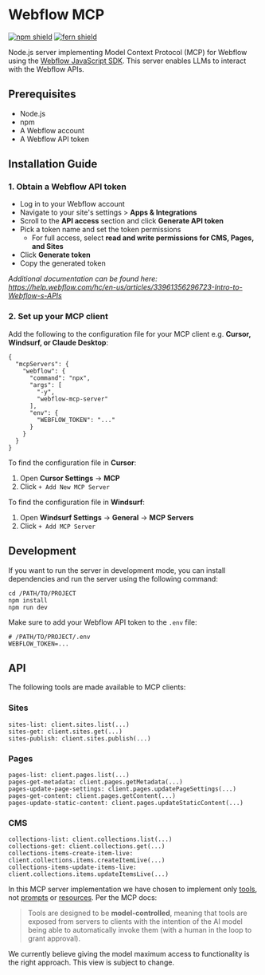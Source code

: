 # Webflow MCP 

[![npm shield](https://img.shields.io/npm/v/webflow-mcp-server)](https://www.npmjs.com/package/webflow-mcp-server)
[![fern shield](https://img.shields.io/badge/%F0%9F%8C%BF-Built%20with%20Fern-brightgreen)](https://buildwithfern.com/?utm_source=github&utm_medium=github&utm_campaign=readme&utm_source=https%3A%2F%2Fgithub.com%2Fwebflow%2Fmcp-server)

Node.js server implementing Model Context Protocol (MCP) for Webflow using the [Webflow JavaScript SDK](https://github.com/webflow/js-webflow-api). This server enables LLMs to interact with the Webflow APIs. 

## Prerequisites

- Node.js
- npm
- A Webflow account
- A Webflow API token

## Installation Guide

### 1. Obtain a Webflow API token

- Log in to your Webflow account
- Navigate to your site's settings > **Apps & Integrations**
- Scroll to the **API access** section and click **Generate API token**
- Pick a token name and set the token permissions
  - For full access, select **read and write permissions for CMS, Pages, and Sites**
- Click **Generate token**
- Copy the generated token

_Additional documentation can be found here: https://help.webflow.com/hc/en-us/articles/33961356296723-Intro-to-Webflow-s-APIs_

### 2. Set up your MCP client

Add the following to the configuration file for your MCP client e.g. **Cursor, Windsurf, or Claude Desktop**:

```
{
  "mcpServers": {
    "webflow": {
      "command": "npx",
      "args": [
        "-y",
        "webflow-mcp-server"
      ],
      "env": {
        "WEBFLOW_TOKEN": "..."
      }
    }
  }
}
```

To find the configuration file in **Cursor**:

1. Open **Cursor Settings** → **MCP**
2. Click `+ Add New MCP Server`

To find the configuration file in **Windsurf**:

1. Open **Windsurf Settings** → **General** → **MCP Servers**
2. Click `+ Add MCP Server`

## Development

If you want to run the server in development mode, you can install dependencies and run the server using the following command:

```shell
cd /PATH/TO/PROJECT
npm install
npm run dev
```

Make sure to add your Webflow API token to the `.env` file:

```
# /PATH/TO/PROJECT/.env
WEBFLOW_TOKEN=...
```

## API

The following tools are made available to MCP clients:

### Sites

```
sites-list: client.sites.list(...)
sites-get: client.sites.get(...)
sites-publish: client.sites.publish(...)
```

### Pages

```
pages-list: client.pages.list(...)
pages-get-metadata: client.pages.getMetadata(...)
pages-update-page-settings: client.pages.updatePageSettings(...)
pages-get-content: client.pages.getContent(...)
pages-update-static-content: client.pages.updateStaticContent(...)
```

### CMS

```
collections-list: client.collections.list(...)
collections-get: client.collections.get(...)
collections-items-create-item-live: client.collections.items.createItemLive(...)
collections-items-update-items-live: client.collections.items.updateItemsLive(...)
```

In this MCP server implementation we have chosen to implement only [tools](https://modelcontextprotocol.io/docs/concepts/tools), not [prompts](https://modelcontextprotocol.io/docs/concepts/prompts) or [resources](https://modelcontextprotocol.io/docs/concepts/resources). Per the MCP docs:

> Tools are designed to be **model-controlled**, meaning that tools are exposed from servers to clients with the intention of the AI model being able to automatically invoke them (with a human in the loop to grant approval).

We currently believe giving the model maximum access to functionality is the right approach. This view is subject to change.

